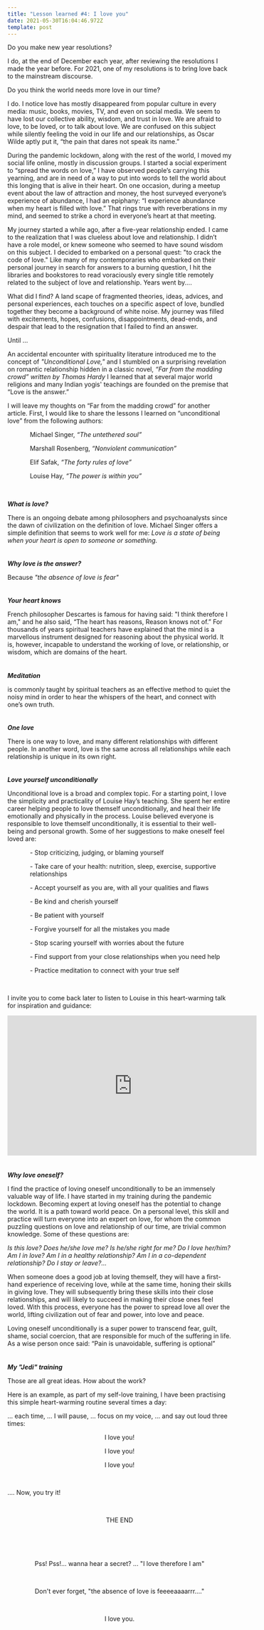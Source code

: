 ```yaml
---
title: "Lesson learned #4: I love you"
date: 2021-05-30T16:04:46.972Z
template: post
---
```

Do you make new year resolutions? 

I do, at the end of December each year, after reviewing the resolutions I made the year before. For 2021, one of my resolutions is to bring love back to the mainstream discourse. 

Do you think the world needs more love in our time? 

I do. I notice love has mostly disappeared from popular culture in every media: music, books, movies, TV, and even on social media. We seem to have lost our collective ability, wisdom, and trust in love. We are afraid to love, to be loved, or to talk about love. We are confused on this subject while silently feeling the void in our life and our relationships, as Oscar Wilde aptly put it, “the pain that dares not speak its name.”

During the pandemic lockdown, along with the rest of the world, I moved my social life online, mostly in discussion groups. I started a social experiment to “spread the words on love,” I have observed people’s carrying this yearning, and are in need of a way to put into words to tell the world about this longing that is alive in their heart. On one occasion, during a meetup event about the law of attraction and money, the host surveyed everyone’s experience of abundance, I had an epiphany: “I experience abundance when my heart is filled with love.” That rings true with reverberations in my mind, and seemed to strike a chord in everyone’s heart at that meeting. 

My journey started a while ago, after a five-year relationship ended. I came to the realization that I was clueless about love and relationship. I didn’t have a role model, or knew someone who seemed to have sound wisdom on this subject. I decided to embarked on a personal quest: "to crack the code of love." Like many of my contemporaries who embarked on their personal journey in search for answers to a burning question, I hit the libraries and bookstores to read voraciously every single title remotely related to the subject of love and relationship. Years went by....

What did I find? A land scape of fragmented theories, ideas, advices, and personal experiences, each touches on a specific aspect of love, bundled together they become a background of white noise. My journey was filled with excitements, hopes, confusions, disappointments, dead-ends, and despair that lead to the resignation that I failed to find an answer. 

Until ...

An accidental encounter with spirituality literature introduced me to the concept of <i>"Unconditional Love," </i> and I stumbled on a surprising  revelation on romantic relationship hidden in a classic novel, <i>“Far from the madding crowd” written by Thomas Hardy</i> I learned that at several major world religions and many Indian yogis' teachings are founded on the premise that “Love is the answer.”

I will leave my thoughts on “Far from the madding crowd” for another article. First, I would like to share the lessons I learned on “unconditional love” from the following authors: 

<p style="margin-left: 10%;">  Michael Singer, <i> “The untethered soul”</i> </p>

<p style="margin-left: 10%;"> Marshall Rosenberg,  <i>“Nonviolent communication”</i>  </p>

<p style="margin-left: 10%;">Elif Safak,  <i>“The forty rules of love”</i> </p>

<p style="margin-left: 10%">Louise Hay,  <i>“The power is within you” </i> </p>

<p style="margin-bottom:0%;margin-top:9%"> <b><i>What is love?</i></b></p>

<p>There is an ongoing debate among philosophers and psychoanalysts since the dawn of civilization on the definition of love. Michael Singer offers a simple definition that seems to work well for me: <i>Love is a state of being when your heart is open to someone or something.  </i></p>

<p style="margin-bottom:0%;margin-top:7%"><b><i>Why love is the answer? </i></b></p>

<p>Because <i>"the absence of love is fear" </i></p>

<p style="margin-bottom:0%;margin-top:7%""><b><i>Your heart knows</i></b></p>

 <p style="margin-bottom:7%">French philosopher Descartes is famous for having said: "I think therefore I am,"  and he also said, “The heart has reasons, Reason knows not of.” For thousands of years spiritual teachers have explained that the mind is a marvellous instrument designed for reasoning about the physical world. It is, however, incapable to understand the working of love, or relationship, or wisdom, which are domains of the heart.</p>

<p style="margin-bottom:0%"><b><i>Meditation </i></b></p>

<p style="margin-bottom:7%"> is commonly taught by spiritual teachers as an effective method to quiet the noisy mind in order to hear the whispers of the heart, and connect with one’s own truth. </p>

<p style="margin-bottom:0%"><b><i> One love </i></b></p>

<p style="margin-bottom:7%"> There is one way to love, and many different relationships with different people. In another word, love is the same across all relationships while each relationship is unique  in its own right. </p>

<p style="margin-bottom:0%"><b><i>Love yourself unconditionally </i></b></p>

<p>  Unconditional love is a broad and complex topic. For a starting point,  I love the simplicity and practicality of Louise Hay’s teaching. She spent her entire career helping people to love themself unconditionally, and heal their life  emotionally and physically in the process. Louise believed everyone is responsible to love themself unconditionally, it is essential to their well-being and personal growth. Some of her suggestions to make oneself feel loved are: </p>

<p style="margin-left: 10%;">- Stop criticizing, judging, or blaming yourself

</p>

<p style="margin-left: 10%;">- Take care of your health: nutrition, sleep, exercise, supportive relationships </p>

<p style="margin-left: 10%;">- Accept yourself as you are, with all your qualities and flaws</p>

<p style="margin-left: 10%;">- Be kind and cherish yourself</p>

<p style="margin-left: 10%;">- Be patient with yourself</p>

<p style="margin-left: 10%;">- Forgive yourself for all the mistakes you  made</p>

<p style="margin-left: 10%;"><p style="margin-left: 10%;">- Stop scaring yourself with worries about the future</p>

<p style="margin-left: 10%;">- Find support from your close relationships when you need help</p>

<p style="margin-left: 10%;">- Practice meditation to connect with your true self</p>

<br>

<p > I invite you to come back later to listen to Louise in this heart-warming talk for inspiration and guidance:  </p>

<iframe width="560" height="315" src="https://www.youtube.com/embed/MMTOZNL_Ybk" title="YouTube video player" frameborder="0" allow="accelerometer; autoplay; clipboard-write; encrypted-media; gyroscope; picture-in-picture" allowfullscreen></iframe>

<p style="margin-bottom:0%;margin-top:7%"><b><i> Why love oneself? </i></b></p>

 <p> I find the practice of loving oneself unconditionally to be an immensely valuable way of life. I have started in my training during the pandemic lockdown. Becoming expert at loving oneself has the potential to change the world. It is a path toward world peace. On a personal level, this skill and practice will turn everyone into an expert on love, for whom the common puzzling questions on love and relationship of our time, are trivial common knowledge. Some of these questions are:

<i>Is this love?  Does he/she love me? Is he/she right for me?  Do I love her/him?  Am I in love?  Am I in a healthy relationship?  Am I in a co-dependent relationship? Do I stay or leave?...</i>

When someone does a good job at loving themself, they will have a first-hand experience of receiving love, while at the same time, honing their skills in giving love. They will subsequently bring these skills into their close relationships, and will likely to succeed in making their close ones feel loved. With this process, everyone has the power to spread love all over the world, lifting civilization out of fear and power, into love and peace.

Loving oneself unconditionally is a super power to transcend fear, guilt, shame, social coercion, that are responsible for much of the suffering in life. As a wise person once said: “Pain is unavoidable, suffering is optional” </p>

<p style="margin-bottom:0%;margin-top:7%"><b><i>My "Jedi" training </i></b></p>

 Those are all great ideas. How about the work? 

Here is an example, as part of my self-love training, I have been practising this simple heart-warming routine several times a day: 

... each time, ... I will pause, ... focus on my voice, ... and say out loud three times:

<p style="text-align:center;">I love you! </p>

<p style="text-align:center;">I love you! </p>

<p style="text-align:center;">I love you! </p>

<br>

.... Now, you try it!

<br>

<p style="text-align:center;margin-bottom:10%;">THE END</p>

<br>

<p style="text-align:center;">Pss! Pss!... wanna hear a secret? ... "I love therefore I am" </p>

<br>

 <p style="text-align:center;">Don't ever forget, "the absence of love is feeeeaaaarrr...." </p>

<br>

<p style="text-align:center;">I love you. </p>

<br>